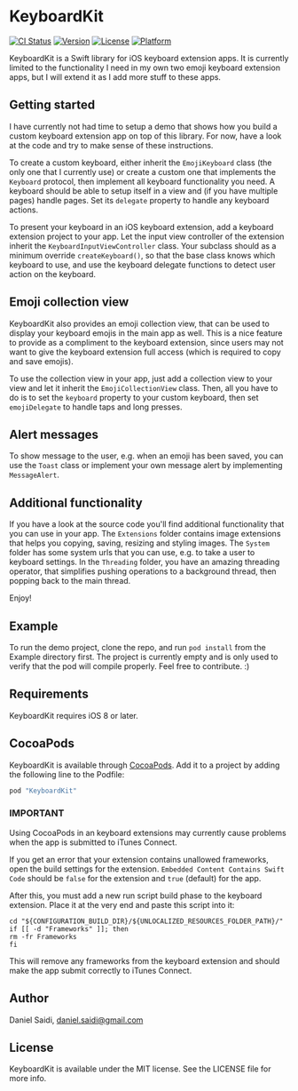 # KeyboardKit

[![CI Status](http://img.shields.io/travis/danielsaidi/KeyboardKit.svg?style=flat)](https://travis-ci.org/danielsaidi/KeyboardKit)
[![Version](https://img.shields.io/cocoapods/v/KeyboardKit.svg?style=flat)](http://cocoapods.org/pods/KeyboardKit)
[![License](https://img.shields.io/cocoapods/l/KeyboardKit.svg?style=flat)](http://cocoapods.org/pods/KeyboardKit)
[![Platform](https://img.shields.io/cocoapods/p/KeyboardKit.svg?style=flat)](http://cocoapods.org/pods/KeyboardKit)


KeyboardKit is a Swift library for iOS keyboard extension apps. It is currently
limited to the functionality I need in my own two emoji keyboard extension apps,
but I will extend it as I add more stuff to these apps.



## Getting started

I have currently not had time to setup a demo that shows how you build a custom
keyboard extension app on top of this library. For now, have a look at the code
and try to make sense of these instructions.

To create a custom keyboard, either inherit the `EmojiKeyboard` class (the only
one that I currently use) or create a custom one that implements the `Keyboard`
protocol, then implement all keyboard functionality you need. A keyboard should
be able to setup itself in a view and (if you have multiple pages) handle pages.
Set its `delegate` property to handle any keyboard actions. 

To present your keyboard in an iOS keyboard extension, add a keyboard extension
project to your app. Let the input view controller of the extension inherit the 
`KeyboardInputViewController` class. Your subclass should as a minimum override 
`createKeyboard()`, so that the base class knows which keyboard to use, and use
the keyboard delegate functions to detect user action on the keyboard.



## Emoji collection view

KeyboardKit also provides an emoji collection view, that can be used to display
your keyboard emojis in the main app as well. This is a nice feature to provide
as a compliment to the keyboard extension, since users may not want to give the
keyboard extension full access (which is required to copy and save emojis).

To use the collection view in your app, just add a collection view to your view
and let it inherit the `EmojiCollectionView` class. Then, all you have to do is
to set the `keyboard` property to your custom keyboard, then set `emojiDelegate`
to handle taps and long presses.



## Alert messages

To show message to the user, e.g. when an emoji has been saved, you can use the
`Toast` class or implement your own message alert by implementing `MessageAlert`. 



## Additional functionality

If you have a look at the source code you'll find additional functionality that
you can use in your app. The `Extensions` folder contains image extensions that
helps you copying, saving, resizing and styling images. The `System` folder has
some system urls that you can use, e.g. to take a user to keyboard settings. In
the `Threading` folder, you have an amazing threading operator, that simplifies
pushing operations to a background thread, then popping back to the main thread.

Enjoy!



## Example

To run the demo project, clone the repo, and run `pod install` from the Example
directory first. The project is currently empty and is only used to verify that
the pod will compile properly. Feel free to contribute. :)



## Requirements

KeyboardKit requires iOS 8 or later.



## CocoaPods

KeyboardKit is available through [CocoaPods](http://cocoapods.org). Add it to a 
project by adding the following line to the Podfile:

```ruby
pod "KeyboardKit"
```

### IMPORTANT

Using CocoaPods in an keyboard extensions may currently cause problems when the
app is submitted to iTunes Connect.

If you get an error that your extension contains unallowed frameworks, open the
build settings for the extension. `Embedded Content Contains Swift Code` should
be `false` for the extension and `true` (default) for the app. 

After this, you must add a new run script build phase to the keyboard extension.
Place it at the very end and paste this script into it:

```
cd "${CONFIGURATION_BUILD_DIR}/${UNLOCALIZED_RESOURCES_FOLDER_PATH}/"
if [[ -d "Frameworks" ]]; then
rm -fr Frameworks
fi
```

This will remove any frameworks from the keyboard extension and should make the
app submit correctly to iTunes Connect.




## Author

Daniel Saidi, daniel.saidi@gmail.com



## License

KeyboardKit is available under the MIT license. See the LICENSE file for more info.

